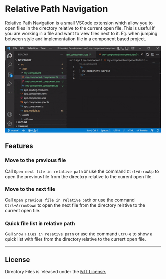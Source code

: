 # Relative Path Navigation

Relative Path Navigation is a small VSCode extension which allow you to open files in the directory relative to the current open file. This is useful if you are working in a file and want to view files next to it. Eg. when jumping between style and implementation file in a component based project.

![Directory Files](https://github.com/DaniloPeres/relative-path-navigation/raw/master/resources/quick-demo.gif)

## Features

### Move to the previous file

Call `Open next file in relative path` or use the command `Ctrl+ArrowUp` to open the previous file from the directory relative to the current open file.

### Move to the next file
Call `Open previous file in relative path` or use the command `Ctrl+ArrowDown` to open the next file from the directory relative to the current open file.

### Quick file list in relative path
Call `Show Files in relative path` or use the command `Ctrl+e` to show a quick list with files from the directory relative to the current open file.

-----------------------------------------------------------------------------------------------------------

## License

Directory Files is released under the [MIT License.](https://github.com/casperstorm/directory-files/blob/master/LICENSE)
